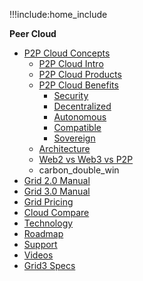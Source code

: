 !!!include:home_include

**Peer Cloud**

- [P2P Cloud Concepts](@peer_cloud_home)
  - [P2P Cloud Intro](@cloud_intro)
  - [P2P Cloud Products](@cloud_products)
  - [P2P Cloud Benefits](@usp)
    - [Security](@usp_secure)
    - [Decentralized](@usp_decentralized)
    - [Autonomous](@usp_autonomous)
    - [Compatible](@usp_compatible)
    - [Sovereign](@usp_sovereign)
  - [Architecture](@cloud_architecture)
  - [Web2 vs Web3 vs P2P](@cloud_compare_home)
  - carbon_double_win
- [Grid 2.0 Manual](@manual2_home)
- [Grid 3.0 Manual](@manual3_home)
- [Grid Pricing](@pricing)
- [Cloud Compare](@cloud_compare_home)
- [Technology](@technology)
- [Roadmap](@cloud:roadmap)
- [Support](@support)
- [Videos](@generic_video)
- [Grid3 Specs](@specs_tfgrid3_home)


